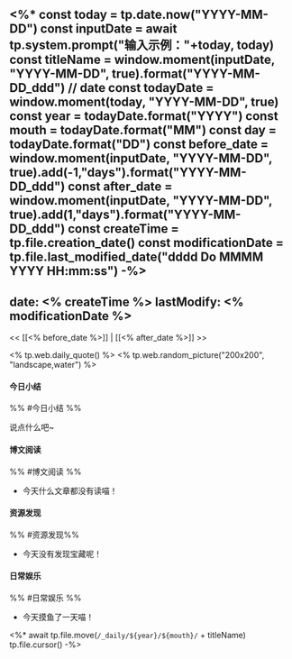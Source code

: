 <%*
const today = tp.date.now("YYYY-MM-DD")
const inputDate = await tp.system.prompt("输入示例："+today, today)
const titleName = window.moment(inputDate, "YYYY-MM-DD", true).format("YYYY-MM-DD_ddd")
// date
const todayDate = window.moment(today, "YYYY-MM-DD", true)
const year = todayDate.format("YYYY")
const mouth = todayDate.format("MM")
const day = todayDate.format("DD")
const before_date = window.moment(inputDate, "YYYY-MM-DD", true).add(-1,"days").format("YYYY-MM-DD_ddd")
const after_date = window.moment(inputDate, "YYYY-MM-DD", true).add(1,"days").format("YYYY-MM-DD_ddd")
const createTime = tp.file.creation_date()
const modificationDate = tp.file.last_modified_date("dddd Do MMMM YYYY HH:mm:ss")
-%>
---
date: <% createTime %>
lastModify: <% modificationDate %>
---

<< [[<% before_date %>]] | [[<% after_date %>]] >>

<% tp.web.daily_quote() %>
<% tp.web.random_picture("200x200", "landscape,water") %>

#### 今日小结
%% #今日小结 %%

说点什么吧~

#### 博文阅读
%% #博文阅读 %%

- 今天什么文章都没有读喵！

#### 资源发现
%% #资源发现%%

- 今天没有发现宝藏呢！

#### 日常娱乐
%% #日常娱乐 %%

- 今天摸鱼了一天喵！

<%*
await tp.file.move(`/_daily/${year}/${mouth}/` + titleName)
tp.file.cursor()
-%>